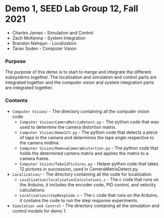 # Demo 1, SEED Lab Group 12, Fall 2021
* Charles James - Simulation and Control
* Zach McKenna - System Integration
* Brandon Nahsjun - Localization
* Taran Soden - Computer Vision

### Purpose
The purpose of this demo is to start to merge and integrate the different subsystems together. The localization and simulation and control parts are integrated together and the computer vision and system integration parts are integrated together.

### Contents
* `Computer Vision/` - The directory containing all the computer vision code. 
  * `Computer Vision/CameraMatrixDetect.py` - The python code that was used to determine the camera distortion matrix.
  * `Computer Vision/Demo1CV.py` - The python code that detects a piece of tape in the camera and determines the tape angle respective to the camera midline.
  * `Computer Vision/RemoveCameraDistortion.py` - The python code that holds the determined camera matrix and applies the matrix to a camera frame.
  * `Computer Vision/Take12Pictures.py` - Helper python code that takes 12 pictures in succession, used in CameraMatrixDetect.py.
* `Localization/` - The directory containing all the code for localization.
  * `Localization/localizationCalculations.c` - The c code that runs on the Arduino, it includes the encoder code, PID control, and velocity calculations.
  * `Localization/stepRespCode.c` - The c code that runs on the Arduino, it contains the code to run the step response experiments.
* `Simulation and Control` - The directory containing all the simulation and control models for demo 1.
